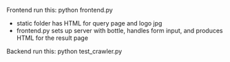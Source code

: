 Frontend
run this:
python frontend.py

* static folder has HTML for query page and logo jpg
* frontend.py sets up server with bottle, handles form input, and produces HTML for the result page

Backend
run this:
python test_crawler.py
